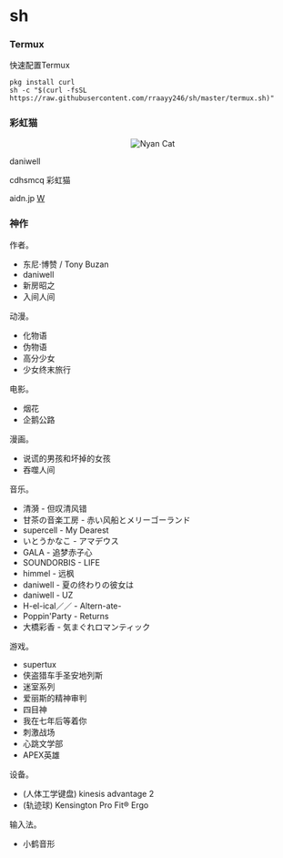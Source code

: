 # sh

### Termux ###

快速配置Termux

```shell
pkg install curl
sh -c "$(curl -fsSL https://raw.githubusercontent.com/rraayy246/sh/master/termux.sh)"
```

### 彩虹猫 ###

<p align="center">
  <img src="https://raw.githubusercontent.com/rraayy246/sh/master/PopTartCat.gif" alt="Nyan Cat">
</p>

daniwell

cdhsmcq 彩虹猫

aidn.jp [W](https://aidn.jp/)

### 神作 ###

作者。

* 东尼·博赞 / Tony Buzan
* daniwell
* 新房昭之
* 入间人间

动漫。

* 化物语
* 伪物语
* 高分少女
* 少女终末旅行

电影。

* 烟花
* 企鹅公路

漫画。

* 说谎的男孩和坏掉的女孩
* 吞噬人间

音乐。

* 清漪 - 但叹清风错
* 甘茶の音楽工房 - 赤い风船とメリーゴーランド
* supercell - My Dearest
* いとうかなこ - アマデウス
* GALA - 追梦赤子心
* SOUNDORBIS - LIFE
* himmel - 远枫
* daniwell - 夏の终わりの彼女は
* daniwell - UZ
* H-el-ical／／ - Altern-ate-
* Poppin'Party - Returns
* 大橋彩香 - 気まぐれロマンティック

游戏。

* supertux
* 侠盗猎车手圣安地列斯
* 迷室系列
* 爱丽斯的精神审判
* 四目神
* 我在七年后等着你
* 刺激战场
* 心跳文学部
* APEX英雄

设备。

* (人体工学键盘) kinesis advantage 2
* (轨迹球) Kensington Pro Fit® Ergo

输入法。

* 小鹤音形
